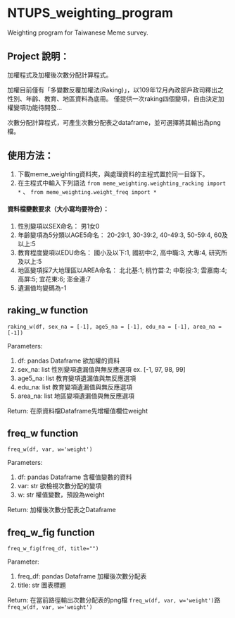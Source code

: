 # NTUPS_weighting_program
Weighting program for Taiwanese Meme survey.

## Project 說明：
加權程式及加權後次數分配計算程式。

加權目前僅有「多變數反覆加權法(Raking)」，以109年12月內政部戶政司釋出之性別、年齡、教育、地區資料為底冊。
僅提供一次raking四個變項，自由決定加權變項功能待開發...

次數分配計算程式，可產生次數分配表之dataframe，並可選擇將其輸出為png檔。

## 使用方法：
1. 下載meme_weighting資料夾，與處理資料的主程式置於同一目錄下。
2. 在主程式中輸入下列語法 `from meme_weighting.weighting_racking import *` 、 `from meme_weighting.weight_freq import *`

#### 資料檔變數要求（大小寫均要符合）：
1. 性別變項以SEX命名： 男1女0
2. 年齡變項為5分類以AGE5命名： 20-29:1, 30-39:2, 40-49:3, 50-59:4, 60及以上:5
3. 教育程度變項以EDU命名： 國小及以下:1, 國初中:2, 高中職:3, 大專:4, 研究所及以上:5
4. 地區變項採7大地理區以AREA命名： 北北基:1; 桃竹苗:2; 中彰投:3; 雲嘉南:4; 高屏:5; 宜花東:6; 澎金連:7
5. 遺漏值均變碼為-1

## raking_w function
`raking_w(df, sex_na = [-1], age5_na = [-1], edu_na = [-1], area_na = [-1])`  

Parameters:
1. df: pandas Dataframe 欲加權的資料
2. sex_na: list 性別變項遺漏值與無反應選項 ex. [-1, 97, 98, 99]
3. age5_na: list 教育變項遺漏值與無反應選項
4. edu_na: list 教育變項遺漏值與無反應選項
5. area_na: list 地區變項遺漏值與無反應選項

Return:
在原資料檔Dataframe先增權值欄位weight

## freq_w function
`freq_w(df, var, w='weight')`  

Parameters:
1. df: pandas Dataframe 含權值變數的資料
2. var: str 欲檢視次數分配的變項
3. w: str 權值變數，預設為weight

Return:
加權後次數分配表之Dataframe

## freq_w_fig function
`freq_w_fig(freq_df, title="")`  

Parameter:
1. freq_df: pandas Dataframe 加權後次數分配表
2. title: str 圖表標題

Return:
在當前路徑輸出次數分配表的png檔
`freq_w(df, var, w='weight')`路
`freq_w(df, var, w='weight')`
